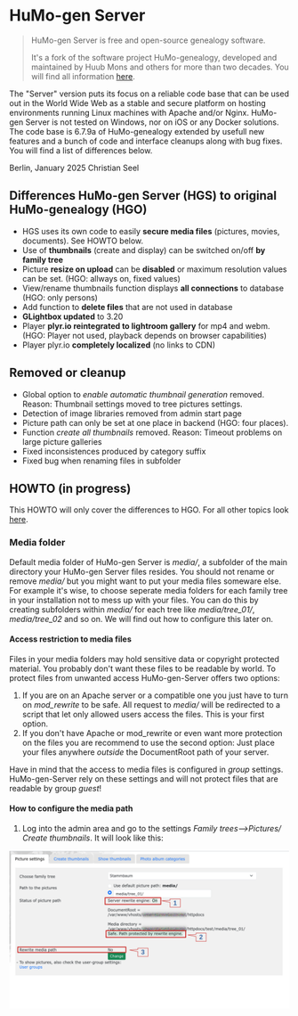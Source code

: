 # HuMo-gen Server

>
> HuMo-gen Server is free and open-source genealogy software.
>
> It's a fork of the software project HuMo-genealogy, developed and 
> maintained by Huub Mons and others for more than two decades. You will find
> all information [here](https://github.com/HuubMons/HuMo-genealogy/).
 
The "Server" version puts its focus on a reliable code base that 
can be used out in the World Wide Web as a stable and secure platform 
on hosting environments running Linux machines with Apache and/or Nginx. 
HuMo-gen Server is not tested on Windows, nor on iOS or any Docker solutions.  
The code base is 6.7.9a of HuMo-genealogy extended by usefull new 
features and a bunch of code and interface cleanups along with bug fixes. 
You will find a list of differences below.

Berlin, January 2025
Christian Seel

## Differences HuMo-gen Server (HGS) to original HuMo-genealogy (HGO)
- HGS uses its own code to easily **secure media files** (pictures, movies, 
documents). See HOWTO below.
- Use of **thumbnails** (create and display) can be switched on/off 
**by family tree**
- Picture **resize on upload** can be **disabled** or maximum resolution 
values can be set. (HGO: allways on, fixed values)
- View/rename thumbnails function displays **all connections** to database (HGO: only 
persons)
- Add function to **delete  files** that are not used in database
- **GLightbox updated** to 3.20
- Player **plyr.io reintegrated to lightroom gallery** for mp4 and webm. (HGO: 
Player not used, playback depends on browser capabilities)
- Player plyr.io **completely localized** (no links to CDN)

## Removed or cleanup
- Global option to _enable automatic thumbnail generation_ removed. Reason: Thumbnail
settings moved to tree pictures settings.
- Detection of image libraries removed from admin start page
- Picture path can only be set at one place in backend (HGO: four places). 
- Function _create all thumbnails_ removed. Reason: Timeout problems on large 
picture galleries
- Fixed inconsistences produced by category suffix
- Fixed bug when renaming files in subfolder

## HOWTO (in progress) 
This HOWTO will only cover the differences to HGO. For all other topics
look [here](https://sourceforge.net/projects/humo-gen/files/HuMo-gen_Manual/2022_06_05%20HuMo-gen_manual.pdf/download).

### Media folder
Default media folder of HuMo-gen Server is _media/_, a subfolder of the main 
directory your HuMo-gen Server files resides. You should not rename or
remove _media/_ but you might want to put your media files someware else.
For example it's wise, to choose seperate media folders for each family tree in your
installation not to mess up with your files. You can do this by creating subfolders within
_media/_ for each tree like _media/tree\_01/_, _media/tree\_02_ and so on.
We will find out how to configure this later on.
 
#### Access restriction to media files
Files in your media folders may hold sensitive data or copyright protected 
material. You probably don't want these files to be readable by world. To protect
files from unwanted access HuMo-gen-Server offers two options:
1. If you are on an Apache server or a compatible one you just have to turn on 
_mod\_rewrite_ to be safe. All request to _media/_ will be redirected to a script 
that let only allowed users access the files. This is your first option.
2. If you don't have Apache or mod_rewrite or even want more protection on the 
files you are recommend to use the second option: Just place your files 
anywhere _outside_ the DocumentRoot path of your server. 

Have in mind that the access to media files is configured in _group_ settings. 
HuMo-gen-Server rely on these settings and will not protect files that are 
readable by group _guest_!

#### How to configure the media path
1. Log into the admin area and go to the settings 
_Family trees-->Pictures/ Create thumbnails_. It will look like this:

![pic path settings](images/docu/HuMo-gen_Server_picpath.webp)

